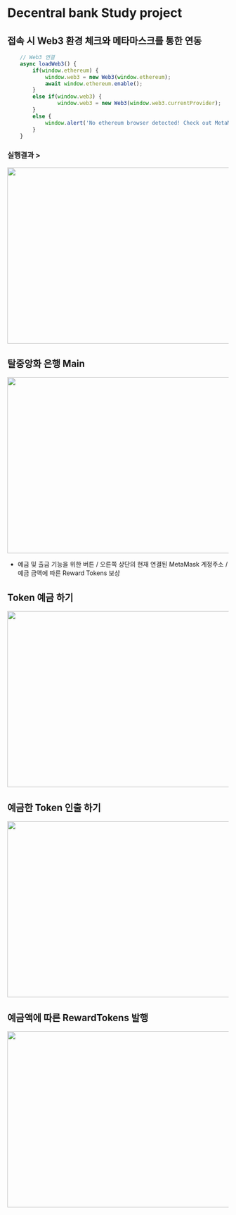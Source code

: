 # Decentral bank Study project

## 접속 시 Web3 환경 체크와 메타마스크를 통한 연동

``` javascript
    // Web3 연결
    async loadWeb3() {
        if(window.ethereum) {
            window.web3 = new Web3(window.ethereum);
            await window.ethereum.enable();
        }
        else if(window.web3) {
                window.web3 = new Web3(window.web3.currentProvider);
        } 
        else {
            window.alert('No ethereum browser detected! Check out MetaMask!');
        }
    }
```
### 실행결과 >

<p align='center'>
<img src='https://user-images.githubusercontent.com/79950091/184334161-6988da49-2548-4d8a-90bb-c7416a64eba3.png' width='650' height='400'>
</p>

## 탈중앙화 은행 Main 

<p align='center'>
<img src='https://user-images.githubusercontent.com/79950091/184335608-ff2faac0-7115-46a3-b856-0e6c027cb8ac.png' width='650' height='400'>
</p>
    
* 예금 및 출금 기능을 위한 버튼 / 오른쪽 상단의 현재 연결된 MetaMask 계정주소 / 예금 금액에 따른 Reward Tokens 보상

## Token 예금 하기

<p align='center'>
<img src='https://user-images.githubusercontent.com/79950091/184348470-f7c76531-c509-4c4f-98a0-f604db4b44d4.gif' width='650' height='400'>
</p>

## 예금한 Token 인출 하기

<p align='center'>
<img src='https://user-images.githubusercontent.com/79950091/184348485-625ae28e-3e99-4857-9838-2656afb8c1fd.gif' width='650' height='400'>
</p>


## 예금액에 따른 RewardTokens 발행

<p align='center'>
<img src='https://user-images.githubusercontent.com/79950091/184348493-53e6e468-789b-47cc-a332-9ea3cc581d7e.gif' width='650' height='400'>
</p>






